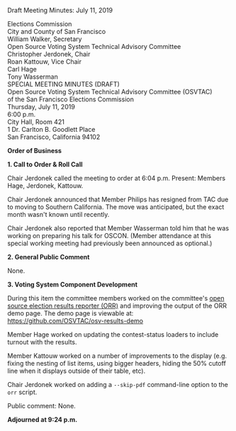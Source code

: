 Draft Meeting Minutes: July 11, 2019

<div id="meeting_header_right" class="headered">
Elections Commission<br>
City and County of San Francisco<br>
William Walker, Secretary<br>
</div>

<div class="headered">
Open Source Voting System Technical Advisory Committee<br>
Christopher Jerdonek, Chair<br>
Roan Kattouw, Vice Chair<br>
Carl Hage<br>
Tony Wasserman<br>
</div>

<div id="meeting_header_main" class="headered">
SPECIAL MEETING MINUTES (DRAFT)<br>
Open Source Voting System Technical Advisory Committee (OSVTAC)<br>
of the San Francisco Elections Commission<br>
Thursday, July 11, 2019<br>
6:00 p.m.<br>
City Hall, Room 421<br>
1 Dr. Carlton B. Goodlett Place<br>
San Francisco, California 94102<br>
</div>

**Order of Business**

**1\. Call to Order & Roll Call**

Chair Jerdonek called the meeting to order at 6:04 p.m. Present: Members
Hage, Jerdonek, Kattouw.

Chair Jerdonek announced that Member Philips has resigned from TAC due to
moving to Southern California. The move was anticipated, but the exact month
wasn't known until recently.

Chair Jerdonek also reported that Member Wasserman told him that he was
working on preparing his talk for OSCON. (Member attendance at this special
working meeting had previously been announced as optional.)


**2\. General Public Comment**

None.


**3\. Voting System Component Development**

During this item the committee members worked on the committee's [open source
election results reporter
(ORR)](https://github.com/OSVTAC/osv-results-reporter) and improving the
output of the ORR demo page. The demo page is viewable at:
<https://github.com/OSVTAC/osv-results-demo>

Member Hage worked on updating the contest-status loaders to include turnout
with the results.

Member Kattouw worked on a number of improvements to the display (e.g. fixing
the nesting of list items, using bigger headers, hiding the 50% cutoff line
when it displays outside of their table, etc).

Chair Jerdonek worked on adding a `--skip-pdf` command-line option to the
`orr` script.

Public comment: None.


**Adjourned at 9:24 p.m.**
